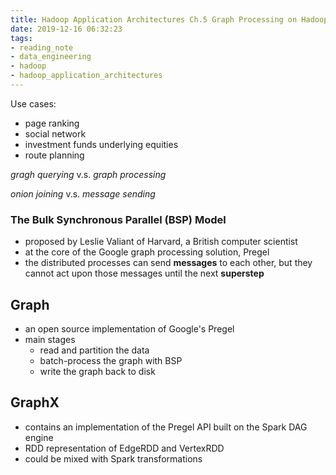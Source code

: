 ```yaml
---
title: Hadoop Application Architectures Ch.5 Graph Processing on Hadoop
date: 2019-12-16 06:32:23
tags:
- reading_note
- data_engineering
- hadoop
- hadoop_application_architectures
---
```


Use cases:
- page ranking
- social network
- investment funds underlying equities
- route planning

*gragh querying* v.s. *graph processing*

*onion joining* v.s. *message sending*

### The Bulk Synchronous Parallel (BSP) Model

- proposed by Leslie Valiant of Harvard, a British computer scientist
- at the core of the Google graph processing solution, Pregel
- the distributed processes can send **messages** to each other, but they cannot act upon those messages until the next **superstep**

## Graph

- an open source implementation of Google's Pregel
- main stages
  - read and partition the data
  - batch-process the graph with BSP
  - write the graph back to disk

## GraphX

- contains an implementation of the Pregel API built on the Spark DAG engine
- RDD representation of EdgeRDD and VertexRDD
- could be mixed with Spark transformations
